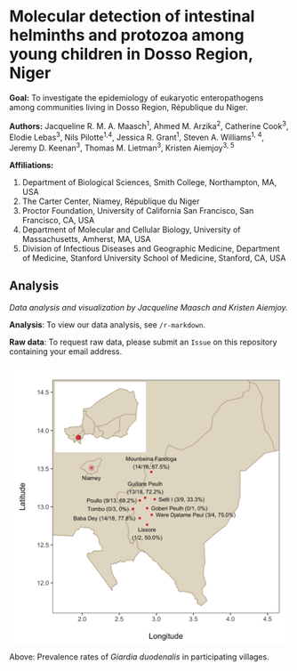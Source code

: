 # Molecular detection of intestinal helminths and protozoa among young children in Dosso Region, Niger

**Goal:** To investigate the epidemiology of eukaryotic enteropathogens among communities living in
Dosso Region, République du Niger.

**Authors:** Jacqueline R. M. A. Maasch<sup>1</sup>, Ahmed M. Arzika<sup>2</sup>, Catherine Cook<sup>3</sup>, Elodie Lebas<sup>3</sup>, Nils Pilotte<sup>1,4</sup>, Jessica R. Grant<sup>1</sup>, Steven A. Williams<sup>1, 4</sup>, Jeremy D. Keenan<sup>3</sup>, Thomas M. Lietman<sup>3</sup>, Kristen Aiemjoy<sup>3, 5</sup>

**Affiliations:**
1. Department of Biological Sciences, Smith College, Northampton, MA, USA
2. The Carter Center, Niamey, République du Niger
3. Proctor Foundation, University of California San Francisco, San Francisco, CA, USA
4. Department of Molecular and Cellular Biology, University of Massachusetts, Amherst, MA, USA
5. Division of Infectious Diseases and Geographic Medicine, Department of Medicine, Stanford University School of Medicine, Stanford, CA, USA

## Analysis

*Data analysis and visualization by Jacqueline Maasch and Kristen Aiemjoy.*

**Analysis**: To view our data analysis, see ```/r-markdown```.

**Raw data**: To request raw data, please submit an ```Issue``` on this repository containing your email address.

<img src="https://github.com/jmaasch/parasite-epidemiology-dosso-region/blob/master/maps/niger_inset_map_fullname_percents.jpg" width="700" align="middle"/>

Above: Prevalence rates of *Giardia duodenalis* in participating villages.
